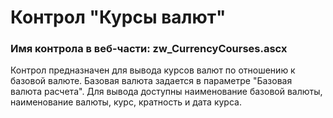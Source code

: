 ﻿---
description: 2.4.9.1
---
# Контрол "Курсы валют"
### Имя контрола в веб-части: zw_CurrencyCourses.ascx
Контрол предназначен для вывода курсов валют по отношению к базовой валюте.
Базовая валюта задается в параметре "Базовая валюта расчета".
Для вывода доступны наименование базовой валюты, наименование валюты, курс, кратность и дата курса.
